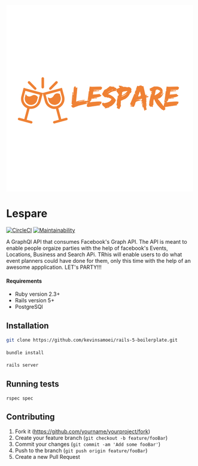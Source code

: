 ![Lespare](https://github.com/Lespare/lespare-utility/blob/master/full-logo.jpg?raw=true)
# Lespare
[![CircleCI](https://circleci.com/gh/Lespare/lespare-backend.svg?style=svg)](https://circleci.com/gh/Lespare/lespare-backend)  [![Maintainability](https://api.codeclimate.com/v1/badges/984bad8dfe296ebd7701/maintainability)](https://codeclimate.com/github/Lespare/lespare-backend/maintainability)

A GraphQl API that consumes Facebook's Graph API. The API is meant to enable people orgaize parties
with the help of facebook's Events, Locations, Business and Search APi. TRhis will enable users
to do what event planners could have done for them, only this time with the help of an awesome appplication.
LET's PARTY!!!

#### Requirements
 - Ruby version 2.3+
 - Rails version 5+
 - PostgreSQl

## Installation

```sh
git clone https://github.com/kevinsamoei/rails-5-boilerplate.git

bundle install

rails server
```

## Running tests
```sh
rspec spec
```

## Contributing

1. Fork it (<https://github.com/yourname/yourproject/fork>)
2. Create your feature branch (`git checkout -b feature/fooBar`)
3. Commit your changes (`git commit -am 'Add some fooBar'`)
4. Push to the branch (`git push origin feature/fooBar`)
5. Create a new Pull Request